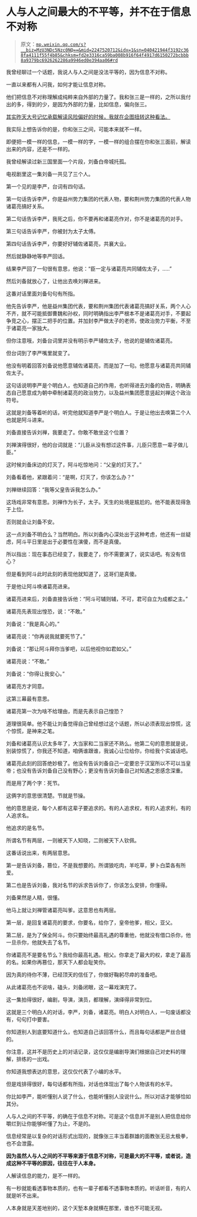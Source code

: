 # 人与人之间最大的不平等，并不在于信息不对称

> 原文：[`mp.weixin.qq.com/s?__biz=MzU3NDc5Nzc0NQ==&mid=2247520712&idx=1&sn=040421944f3192c368fa4111f55f4b85&chksm=fd2e3316ca59ba008b916f64f4917d6150272bcbbb8a9379bc6926262286a9946ed0e394aa06#rd`](http://mp.weixin.qq.com/s?__biz=MzU3NDc5Nzc0NQ==&mid=2247520712&idx=1&sn=040421944f3192c368fa4111f55f4b85&chksm=fd2e3316ca59ba008b916f64f4917d6150272bcbbb8a9379bc6926262286a9946ed0e394aa06#rd)

我曾经聊过一个话题，我说人与人之间是没法平等的，因为信息不对称。

一直以来都有人问我，如何才能让信息对称。

他们把信息不对称理解成纯粹来自外部的力量了。我和张三是一样的，之所以我付出的多，得到的少，是因为外部的力量，比如信息，偏向张三。

[其实昨天大号记忆承载解读风险偏好的时候，我就在企图扭转这种看法。](https://mp.weixin.qq.com/s?__biz=MzU0MjYwNDU2Mw==&mid=2247508211&idx=2&sn=70a41bafb33ef7afd44efe304f7f5609&chksm=fb1acc8fcc6d459912f287019608f349c5642a9b84cb82a63f49c751d1b75aa263e6e7ee98cd&token=684653835&lang=zh_CN&scene=21#wechat_redirect) 

我实际上想告诉你的是，你和张三之间，可能本来就不一样。

即便把一模一样的信息，一模一样的字，一模一样的组合摆在你和张三面前，解读出来的内容，还是不一样的。

我曾经解读过新三国里面一个片段，刘备白帝城托孤。

电视剧里这一集刘备一共见了三个人。

第一个见的是李严，台词有四句话。

第一句话告诉李严，你是益州势力集团的代表人物，要和荆州势力集团的代表人物诸葛亮搞好关系。

第二句话告诉李严，我死之后，你不要再和诸葛亮作对，你不是诸葛亮的对手。

第三句话告诉李严，你被封为太子太傅。

第四句话告诉李严，你要好好辅佐诸葛亮，共襄大业。

然后就静静地等李严回话。

结果李严回了一句很有意思，他说：“臣一定与诸葛亮共同辅佐太子，.....”

然后刘备就放心了，让他出去唤刘禅进来。

这番对话里面刘备句句有所指。

他先告诉李严，他是益州集团代表，要和荆州集团代表诸葛亮搞好关系，两个人心不齐，就不可能抵御曹魏和孙权，同时明确指出李严根本不是诸葛亮对手，不要起争竞之心，摆正二把手的位置。并加封李严做太子的老师，使政治势力平衡，不至于诸葛亮一家独大。

但你注意哦，刘备台词里并没有明示李严辅佐太子，他说的是辅佐诸葛亮。

但台词到了李严嘴里就变了。

他没有明着回答刘备说他愿意辅佐诸葛亮，而是加了一句。他愿意与诸葛亮共同辅佐太子。

这句话说明李严是个明白人，也知道自己的作用，也听得进去刘备的劝告，明确表态自己愿意成为朝中牵制诸葛亮的政治势力，以及益州集团愿意竖起刘禅这个政治符号。

这就是刘备等着听的话，听完他就知道李严是个明白人。于是让他出去唤第二个人也就是阿斗进来。

刘备直接告诉刘禅，我要走了。你敢不敢坐这个位置？ 

刘禅演得很好，他的台词就是：“儿臣从没有想过这件事，儿臣只愿意一辈子做儿臣。”

这时候刘备床边的灯灭了，阿斗吃惊地问：“父皇的灯灭了。”

刘备看着他，紧跟着问：“是啊，灯灭了，你该怎么办？”

刘禅继续回答：“我等父皇告诉我怎么办。”

这场戏非常有意思。刘禅作为长子，太子。天生的处境是尴尬的。他不能表现得急于上位。

否则就会让刘备不安。

这一点刘备不明白么？当然明白。所以刘备内心深处出于这种考虑，他还有一丝疑虑，阿斗平日里是出于必要性在演傻，而不是真傻。

所以指出：现在事态已经变了，我要走了，你不需要演了，说实话吧。有没有信心？

但是看到阿斗此时此刻的表现他就知道了，这哥们是真傻。

于是他让阿斗唤诸葛亮进来。

诸葛亮进来后，刘备直接告诉他：“阿斗可辅则辅，不可，君可自立为成都之主。”

诸葛亮先表现出惶恐，说：“不敢。”

刘备说：“我是真心的。”

诸葛亮说：“你再说我就要死节了。”

刘备说：“那让阿斗拜你当爹吧，以后他视你如君如父。”

诸葛亮说：“不敢。”

刘备说：“你得让我安心。”

诸葛亮方才同意。

这第三幕最有意思。

诸葛亮第一次为啥不给理由，而是先表示自己惶恐？

道理很简单。他不能让刘备觉得自己曾经想过这个话题，所以必须表现出惊慌，这个惊慌，是神来之笔。 

刘备和诸葛亮认识太多年了，大当家和二当家还不熟么。他第二句的意思就是说，别装惊慌了，你我还不知道，咱俩谁跟谁，我诚心让位给你，你给我个实诚话吧。

诸葛亮此刻的回答绝妙极了。他没有告诉刘备自己一定要忠于汉室所以不可以当皇帝；也没有告诉刘备自己没有野心；更没有告诉刘备自己对知遇之恩感念深重。

而是用了两个字：死节。

这俩字的意思很清楚。节就是节操。

他的意思是说，每个人都有这辈子要追求的。有的人追求权，有的人追求利，有的人追求名。

他追求的是名节。

所谓名节有两层，一则被天下人知晓，二则被天下人钦佩。

这番话说出来，有两层意思。

第一是告诉刘备，篡位，不是我想要的。所谓狼吃肉，羊吃草，萝卜白菜各有所爱。

第二也是告诉刘备，我对名节的诉求告诉你了，你该怎么安排，你懂得。

刘备果然是人精，很懂。

他马上就让刘禅管诸葛亮叫爹。这意思也有两层。

第一层，是回复诸葛亮的要求，你要名，给你了，皇帝他爹，相父，亚父。

第二层，是为了保全阿斗。你只要始终最高礼遇的尊重他，他就没有借口杀你，他一旦杀你，他就失去了名节。

你诸葛亮不是要名节么？我给你最高礼遇。相父。你拿走了最大的权，拿走了最高的名。如果你再篡位，那天下人都会耻笑你。

因为真的待你不薄，已经顶天的信任了，你做好鞠躬尽瘁的准备吧。

从此诸葛亮也不说啥，磕头，刘备闭眼，这一幕戏演完了。

这一集拍得很好，编剧，导演，演员，都理解，演绎得非常到位。

这就是三个明白人的对话，李严，刘备，诸葛亮。明白人对明白人，一句废话都没有，句句打中要害。

你知道别人到底要知道什么，也知道自己该回答什么，而且每句话都是严丝合缝的。 

你注意，这并不是历史上的对话记录，这仅仅是编剧导演们根据自己对史料的理解，排练的一出戏。

你知道我想表达的意思，这仅仅代表了小编的水平。

但是戏排得很好，每句话都有所指，对话也体现出了每个人物该有的水平。

你比如李严，能听懂别人说了什么，也能听懂别人没说什么。所以对话才能够恰如其分。

人与人之间的不平等，的确在于信息不对称。可是这个信息并不是别人把信息给你嚼烂到让你能够听懂了为止，不是的。

信息经常是以复杂的对话形式出现的，就像张三丰当着群雄的面教张无忌太极拳，也不会泄露。

**因为虽然人与人之间的不平等来源于信息不对称，可是最大的不平等，或者说，造成这种不平等的原因，往往在于人本身。** 

人解读信息的能力，是不一样的。

有一秒就能看透事物本质的，也有一辈子都看不透事物本质的。听话听音，有的人就是听不出来。

人本身就是天差地别的，这个天堑本身就横在那里，谁也不可能无视。